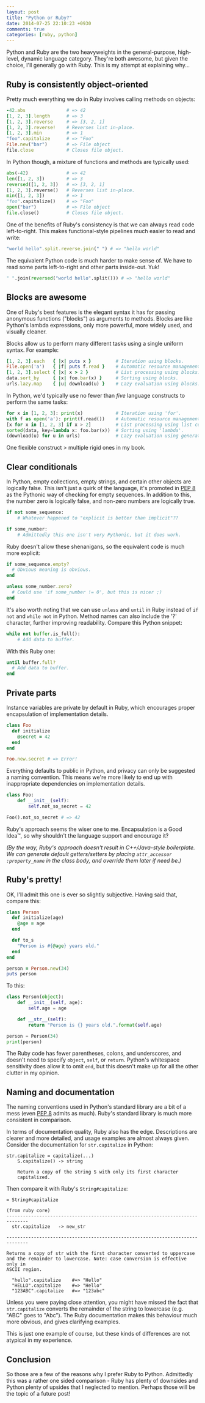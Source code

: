 ```yaml
---
layout: post
title: "Python or Ruby?"
date: 2014-07-25 22:10:23 +0930
comments: true
categories: [ruby, python]
---
```


Python and Ruby are the two heavyweights in the general-purpose, high-level, dynamic language category. They're both awesome, but given the choice, I'll generally go with Ruby. This is my attempt at explaining why...

<!-- more -->

Ruby is consistently object-oriented
------------------------------------

Pretty much everything we do in Ruby involves calling methods on objects:

``` ruby
-42.abs               # => 42
[1, 2, 3].length      # => 3
[1, 2, 3].reverse     # => [3, 2, 1]
[1, 2, 3].reverse!    # Reverses list in-place.
[1, 2, 3].min         # => 1
"foo".capitalize      # => "Foo"
File.new("bar")       # => File object
file.close            # Closes file object.
```

In Python though, a mixture of functions and methods are typically used:

``` python
abs(-42)              # => 42
len([1, 2, 3])        # => 3
reversed([1, 2, 3])   # => [3, 2, 1]
[1, 2, 3].reverse()   # Reverses list in-place.
min([1, 2, 3])        # => 1
"foo".capitalize()    # => "Foo"
open("bar")           # => File object
file.close()          # Closes file object.
```

One of the benefits of Ruby's consistency is that we can always read code left-to-right. This makes functional-style pipelines much easier to read and write:

``` ruby
"world hello".split.reverse.join(" ") # => "hello world"
```

The equivalent Python code is much harder to make sense of. We have to read some parts left-to-right and other parts inside-out. Yuk!

``` python
" ".join(reversed("world hello".split())) # => "hello world"
```

Blocks are awesome
------------------

One of Ruby's best features is the elegant syntax it has for passing anonymous functions ("blocks") as arguments to methods. Blocks are like Python's lambda expressions, only more powerful, more widely used, and visually cleaner.

Blocks allow us to perform many different tasks using a single uniform syntax. For example:

``` ruby
[1, 2, 3].each   { |x| puts x }         # Iteration using blocks.
File.open('a')   { |f| puts f.read }    # Automatic resource management using blocks.
[1, 2, 3].select { |x| x > 2 }          # List processing using blocks.
data.sort_by     { |x| foo.bar(x) }     # Sorting using blocks.
urls.lazy.map    { |u| download(u) }    # Lazy evaluation using blocks.
```

In Python, we'd typically use no fewer than *five* language constructs to perform the same tasks:

``` python
for x in [1, 2, 3]: print(x)            # Iteration using 'for'.
with f as open('a'): print(f.read())    # Automatic resource management using 'with'.
[x for x in [1, 2, 3] if x > 2]         # List processing using list comprehensions.
sorted(data, key=lambda x: foo.bar(x))  # Sorting using 'lambda'.
(download(u) for u in urls)             # Lazy evaluation using generator expressions.
```

One flexible construct > multiple rigid ones in my book.

Clear conditionals
------------------

In Python, empty collections, empty strings, and certain other objects are logically false. This isn't just a quirk of the language, it's promoted in [PEP 8](http://legacy.python.org/dev/peps/pep-0008/#programming-recommendations) as the Pythonic way of checking for empty sequences. In addition to this, the number zero is logically false, and non-zero numbers are logically true.

``` python
if not some_sequence:
    # Whatever happened to "explicit is better than implicit"??

if some_number:
    # Admittedly this one isn't very Pythonic, but it does work.
```

Ruby doesn't allow these shenanigans, so the equivalent code is much more explicit:

``` ruby
if some_sequence.empty?
  # Obvious meaning is obvious.
end

unless some_number.zero?
  # Could use 'if some_number != 0', but this is nicer ;)
end
```

It's also worth noting that we can use `unless` and `until` in Ruby instead of `if not` and `while not` in Python. Method names can also include the '?' character, further improving readability. Compare this Python snippet:

``` python
while not buffer.is_full():
    # Add data to buffer.
```

With this Ruby one:

``` ruby
until buffer.full?
  # Add data to buffer.
end
```

Private parts
-------------

Instance variables are private by default in Ruby, which encourages proper encapsulation of implementation details.

``` ruby
class Foo
  def initialize
    @secret = 42
  end
end

Foo.new.secret # => Error!
```

Everything defaults to public in Python, and privacy can only be suggested a naming convention. This means we're more likely to end up with inappropriate dependencies on implementation details.

``` python
class Foo:
    def __init__(self):
        self.not_so_secret = 42

Foo().not_so_secret # => 42
```

Ruby's approach seems the wiser one to me. Encapsulation is a Good Idea™, so why shouldn't the language support and encourage it?

*(By the way, Ruby's approach doesn't result in C++/Java-style boilerplate. We can generate default getters/setters by placing `attr_accessor :property_name` in the class body, and override them later if need be.)*

Ruby's pretty!
--------------

OK, I'll admit this one is ever so slightly subjective. Having said that, compare this:

``` ruby
class Person
  def initialize(age)
    @age = age
  end

  def to_s
    "Person is #{@age} years old."
  end
end

person = Person.new(34)
puts person
```

To this:

``` python
class Person(object):
    def __init__(self, age):
        self.age = age

    def __str__(self):
        return "Person is {} years old.".format(self.age)

person = Person(34)
print(person)
```

The Ruby code has fewer parentheses, colons, and underscores, and doesn't need to specify `object`, `self`, or `return`. Python's whitespace sensitivity does allow it to omit `end`, but this doesn't make up for all the other clutter in my opinion.

Naming and documentation
------------------------

The naming conventions used in Python's standard library are a bit of a mess (even [PEP 8](http://legacy.python.org/dev/peps/pep-0008/#naming-conventions) admits as much). Ruby's standard library is much more consistent in comparison.

In terms of documentation quality, Ruby also has the edge. Descriptions are clearer and more detailed, and usage examples are almost always given. Consider the documentation for `str.capitalize` in Python:

``` plain
str.capitalize = capitalize(...)
    S.capitalize() -> string
    
    Return a copy of the string S with only its first character
    capitalized.
```

Then compare it with Ruby's `String#capitalize`:

``` plain
= String#capitalize

(from ruby core)
------------------------------------------------------------------------------
  str.capitalize   -> new_str

------------------------------------------------------------------------------

Returns a copy of str with the first character converted to uppercase
and the remainder to lowercase. Note: case conversion is effective only in
ASCII region.

  "hello".capitalize    #=> "Hello"
  "HELLO".capitalize    #=> "Hello"
  "123ABC".capitalize   #=> "123abc"
```

Unless you were paying close attention, you might have missed the fact that `str.capitalize` converts the remainder of the string to lowercase (e.g. "ABC" goes to "Abc"). The Ruby documentation makes this behaviour much more obvious, and gives clarifying examples.

This is just one example of course, but these kinds of differences are not atypical in my experience.

Conclusion
----------

So those are a few of the reasons why I prefer Ruby to Python. Admittedly this was a rather one sided comparison - Ruby has plenty of downsides and Python plenty of upsides that I neglected to mention. Perhaps those will be the topic of a future post!
